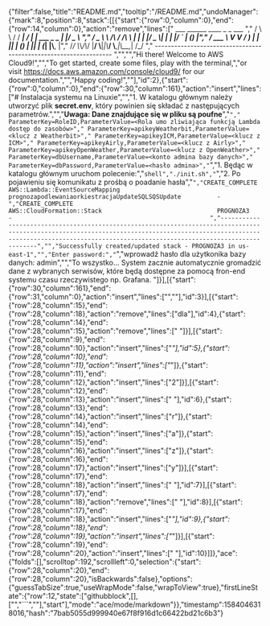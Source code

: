 {"filter":false,"title":"README.md","tooltip":"/README.md","undoManager":{"mark":8,"position":8,"stack":[[{"start":{"row":0,"column":0},"end":{"row":14,"column":0},"action":"remove","lines":["         ___        ______     ____ _                 _  ___  ","        / \\ \\      / / ___|   / ___| | ___  _   _  __| |/ _ \\ ","       / _ \\ \\ /\\ / /\\___ \\  | |   | |/ _ \\| | | |/ _` | (_) |","      / ___ \\ V  V /  ___) | | |___| | (_) | |_| | (_| |\\__, |","     /_/   \\_\\_/\\_/  |____/   \\____|_|\\___/ \\__,_|\\__,_|  /_/ "," ----------------------------------------------------------------- ","","","Hi there! Welcome to AWS Cloud9!","","To get started, create some files, play with the terminal,","or visit https://docs.aws.amazon.com/console/cloud9/ for our documentation.","","Happy coding!",""],"id":2},{"start":{"row":0,"column":0},"end":{"row":30,"column":161},"action":"insert","lines":["# Instalacja systemu na Linuxie","","1. W katalogu głównym należy utworzyć plik **secret.env**, który powinien się składać z następujących parametrów.","","**Uwaga: Dane znajdujące się w pliku są poufne**","```"," ParameterKey=RoleID,ParameterValue=<Rola umo zliwiająca funkcją Lambda dostęp do zasobów>"," ParameterKey=apikeyWeatherbit,ParameterValue=<klucz z Weatherbit>"," ParameterKey=apikeyICM,ParameterValue=<klucz z ICM>"," ParameterKey=apikeyAirly,ParameterValue=<klucz z Airly>"," ParameterKey=apikeyOpenWeather,ParameterValue=<klucz z OpenWeather>"," ParameterKey=dbUsername,ParameterValue=<konto admina bazy danych>"," ParameterKey=dbPassword,ParameterValue=<hasło admina>","```","1. Będąc w katalogu głównym uruchom polecenie:","```shell","./init.sh","```","2. Po pojawieniu się komunikatu z prośbą o poadanie hasła","```","CREATE_COMPLETE                                           AWS::Lambda::EventSourceMapping                           prognozapodlewaniaorkiestracjaUpdateSQLSQSUpdate          -                                                       ","CREATE_COMPLETE                                           AWS::CloudFormation::Stack                                PROGNOZA3                                                 -                                                       ","-------------------------------------------------------------------------------------------------------------------------------------------------------------------------------------------------------------------------------------","","Successfully created/updated stack - PROGNOZA3 in us-east-1","","Enter password:","```","wprowadź hasło dla użytkonika bazy danych: admin","","To wszystko... System zacznie automatycznie gromadzić dane z wybranych serwisów, które będą dostępne za pomocą fron-end systemu czasu rzeczywistego np. Grafana. "]}],[{"start":{"row":30,"column":161},"end":{"row":31,"column":0},"action":"insert","lines":["",""],"id":3}],[{"start":{"row":28,"column":15},"end":{"row":28,"column":18},"action":"remove","lines":["dla"],"id":4},{"start":{"row":28,"column":14},"end":{"row":28,"column":15},"action":"remove","lines":[" "]}],[{"start":{"row":28,"column":9},"end":{"row":28,"column":10},"action":"insert","lines":["*"],"id":5},{"start":{"row":28,"column":10},"end":{"row":28,"column":11},"action":"insert","lines":["*"]},{"start":{"row":28,"column":11},"end":{"row":28,"column":12},"action":"insert","lines":["2"]}],[{"start":{"row":28,"column":12},"end":{"row":28,"column":13},"action":"insert","lines":[" "],"id":6},{"start":{"row":28,"column":13},"end":{"row":28,"column":14},"action":"insert","lines":["r"]},{"start":{"row":28,"column":14},"end":{"row":28,"column":15},"action":"insert","lines":["a"]},{"start":{"row":28,"column":15},"end":{"row":28,"column":16},"action":"insert","lines":["z"]},{"start":{"row":28,"column":16},"end":{"row":28,"column":17},"action":"insert","lines":["y"]}],[{"start":{"row":28,"column":17},"end":{"row":28,"column":18},"action":"insert","lines":[" "],"id":7}],[{"start":{"row":28,"column":17},"end":{"row":28,"column":18},"action":"remove","lines":[" "],"id":8}],[{"start":{"row":28,"column":17},"end":{"row":28,"column":18},"action":"insert","lines":["*"],"id":9},{"start":{"row":28,"column":18},"end":{"row":28,"column":19},"action":"insert","lines":["*"]}],[{"start":{"row":28,"column":19},"end":{"row":28,"column":20},"action":"insert","lines":[" "],"id":10}]]},"ace":{"folds":[],"scrolltop":192,"scrollleft":0,"selection":{"start":{"row":28,"column":20},"end":{"row":28,"column":20},"isBackwards":false},"options":{"guessTabSize":true,"useWrapMode":false,"wrapToView":true},"firstLineState":{"row":12,"state":["githubblock",[],["","```",""],"start"],"mode":"ace/mode/markdown"}},"timestamp":1584046318016,"hash":"7bab5055d999940e67f8f916d1c66422bd21c6b3"}